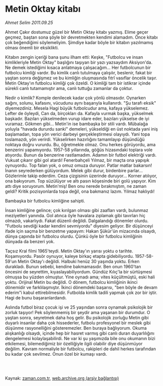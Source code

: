 # Metin Oktay kitabı

*Ahmet Selim 2011.09.25*

<td class="columnist-detail">
<p>Ahmet Çakır dostumuz güzel bir Metin Oktay kitabı yazmış. Elime geçer geçmez, baştan sona şöyle bir devretmekten kendimi alamadım. Önce kitabı çok beğendiğimi söylemeliyim. Şimdiye kadar böyle bir kitabın yazılmamış olması önemli bir eksiklikti.</p>
<p>
<div id="haberMetinDiv">
<p>Kitabın zengin içeriği bana şunu ilham etti: Keşke, "Futbolcu ve insan kimlikleriyle Metin Oktay" başlığını taşıyan bir yazı yazsaydım Aksiyon'da. Ne demek istediğimi kısaca anlatmaya çalışacağım... Her futbolcunun bir futbolcu kimliği vardır. Bu kimlik canlı tutulmaya çalışılır, beslenir, fakat bir yaştan sonra değişmez ve bu kimliğin oluşmasında fıtrî vasıflar öncelik taşır. Metin Oktay'ın futbolcu kimliği çok özeldi. O kimliği tam bir istikrar içinde sürekli canlı tutamamıştır ama, canlı tuttuğu zamanlar da çoktur.
<p>Nedir o kimlik? Komple denilecek kadar çok yönlü olmasıdır. Oynarken sağını, solunu, kafasını, vücudunu aynı başarıyla kullanırdı. "Şu tarafı eksik" diyemezdiniz. Mesela Hagi büyük futbolcudur ama, kafaya yükselemez. Lefter de öyleydi, Can da, birçokları da. Kafayla vurmak başka, yükselmek başkadır. Bazıları yükselmeden vurup idare eder, bazıları yükselse de iyi vuramaz. Gökmen gibi... Metin'in ise bambaşka bir stili vardı. Mübalağa yoluyla "havada dururdu sanki" demeleri, yükseldiği en üst noktada yani iniş başlamadan, topa yön verici darbeyi gerçekleştirmesi olayıydı. Yani topa toslamazdı, yön verirdi. Yükselirken hazırlığını tamamlayıp düşündüğü noktaya doğru vururdu. Bu, öğretmekle olmaz. Onu herkes görüyordu, ama benzerini yapamıyordu. 1957-58 yıllarında, göğüs hizasındaki toplara vole atıyordu. Bunun da benzerine rastlamadım. Adamın bir futbol elektriği vardı. Vukuat çıkarır gibi gol atardı! Fenerbahçeli Yılmaz, bir maçta ona yapışık oynuyordu. Top falan yok, o omuz omuza duruyor. Patlar matlar bakarsın! İnanın seyrederken gülüyordum. Melek gibi durur, birdenbire parlar... Gözlerimle takip ederdim. Ceza çizgisinin üzerinde duruyor... Korner atılıyor, ona bakıyorum. Top süzülüyor ve altı pasın köşesinde biri golü yapıyor. Kim attı diye soruyorum. Metin'miş! Ben onu nerede bırakmıştım, ne zaman geldi? Kritik pozisyonlarda topa değil, ona bakmanız lazım. Yılmaz haklıydı!
<p>Bambaşka bir futbolcu kimliğine sahipti.
<p>İnsan kimliğine gelince; çok kırılgan olması gibi zaafları vardı, bulunmaz meziyetleri yanında. Gol atınca öyle havalara zıplamak gibi tavırları hiç olmazdı, vakarlıydı. Fakat düzenli değildi. Dalgalandığı dönemler olurdu. "Futbolu sevdiği kadar kendini sevmiyordu" diyesim geliyor. Bir düşünceyi ifade için saçma bir benzetme yapayım: Hakan Şükür'ün mizacında olsaydı, dünya çapında bir futbolcu olurdu. Çünkü öyle bir futbolcu kimliğinin dünyada da benzeri yok.
<p>Taçsız Kral filmi 1965'teydi. Metin Oktay'ın yarısı yoktu o tarihte. Koşamıyordu. Pasör oynuyor, kaleye birkaç etapta gidebiliyordu. 1957-58-59'un Metin Oktay'ı değildi. Halbuki henüz 30 yaşında yoktu. Erken durakladı. Bunun sebebi, kendine bakmamasıdır. Ben onun 1960'tan öncesini de seyrettim, kıyaslayabiliyordum. Gündüz Kılıç'la bir sürtüşmesi olmuşsa bu yüzden olmuştur. Yine oynadı ama; vites küçültmüştü, eski hali yoktu. Orijinal Metin bu değildi. O dönem, futbolcu kimliğinin ikinci dönemidir ve farklılaşmıştır. İkinci dönemdeki başarısı, "ben böyle de devam ederim"i kabul ettirebilmesidir. Futbolda kimlik tadili yapmak çok zor bir iştir. Hagi de bunu başaranlardandı.
<p>Aslında futbol biraz çocuk işi ve 25 yaşından sonra oynamak psikolojik bir zorluk taşıyor! Pek söylenmemiş bir şeydir ama yaşanan bir durumdur. O yaştan sonra, seyretmek daha hoş gelir. Bu psikolojik zorluğu Metin gibi duyarlı insanlar daha çok hissederler, futbolu profesyonel bir meslek gibi düşünme rasyonelliğini gösteremezler. Ben buraya bağlıyorum. Okuma alışkanlığı olsaydı, içinde hep bir hasret varmış gibi canlı duran duyarlılığını dengelemesi kolaylaşabilirdi. Ne var ki şu yaşımızda bile onu okumanın bizi etkilemesi, bilemediğimiz bir özelliğiyle ilgili olabilir diye düşünmüyor değilim. Kavram normaliyle bir futbolcu, rakipleri de dahil herkes tarafından bu kadar çok sevilmez. Onun özel bir kumaşı vardı. </p></p></p></p></p></p></div>
</p>


<p><br>
		 </br></p></td>

Kaynak: [zaman.com.tr](http://zaman.com.tr/yazar.do?yazino=1183483), [web.archive.org (arşiv bağlantısı)](http://web.archive.org/web/20111016152338/http://zaman.com.tr/yazar.do?yazino=1183483)
